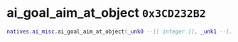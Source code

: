 # ai_goal_aim_at_object `0x3CD232B2`

```lua
natives.ai_misc.ai_goal_aim_at_object(_unk0 --[[ integer ]], _unk1 --[[ integer ]], _unk2 --[[ integer ]])
```